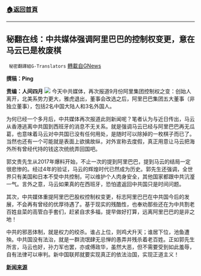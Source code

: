 ###  [:house:返回首頁](https://github.com/ourhimalayas/txt)
---


## 秘翻在线：中共媒体强调阿里巴巴的控制权变更，意在马云已是枚废棋
` 秘密翻譯組G-Translators` [轉載自GNews](https://gnews.org/zh-hans/1604190/)

**撰稿：Ping**

**责编：人间四月**
![](https://assets.gnews.org/wp-content/uploads/2021/10/7245651634614862798449.jpeg)
今天中共媒体，再次报道9月份阿里集团控制权之变：创始人离开，北美系势力更大，雅虎退出，董事会改选之后，阿里巴巴集团五大董事（非独立董事），包括2名中国大陆人和3名外国人。

为何已经一个多月后，中共媒体再次报道此则新闻呢？笔者认为与近日传出，马云从香港逃离中共国到西班牙的消息不无关系。就是强调马云已经与阿里巴巴再无瓜葛，也意味着马云对中共国已没有任何用处，是随时可以除掉的一枚棋子而已了。当然也还有一个可能就是表面上欲擒故纵，对外宣称去度假，真正用意让马云把海外所有曾经代持的钱这次统统弄回国吧。

郭文贵先生从2017年爆料开始，不止一次的提到阿里巴巴，提到马云的结局一定很悲惨的。经过4年的验证，马云的辉煌时代已然成为历史。郭先生还强调，全世界只有美国和日本不受中共控制，可以维护个人肉身安全，其他国家都跟中共沆瀣一气。言外之意，马云如果真的在西班牙，恐怕遣返回中共国只是时间问题。

其次，中共媒体重提阿里巴巴股权控制权变更，标志阿里巴巴在中共国今后的发展，不会再有曾经的优厚待遇了。基于现实的残酷性，也奉劝那些还在为中共割老百姓韭菜的高管白手套们，赶紧自求多福，提早做好打算，远离阿里巴巴的是非之地！

中共的邪恶体制，就是权力的绞杀。谁占上位，则鸡犬升天；谁居下位，池鱼遭殃。中共国没有法治，就是一群流氓肆无忌惮的愚弄并残杀着老百姓。正如郭先生所言，马云也好，孙力军也罢，亦或傅政华，虽然大恶，但不需要受到如此羞辱，自有法律可以审判。新中国联邦就要实现真正的依法治国，实现正道主义！

**[新闻来源](https://www.163.com/dy/article/GMLMCQ6A05148JTU.html)**
